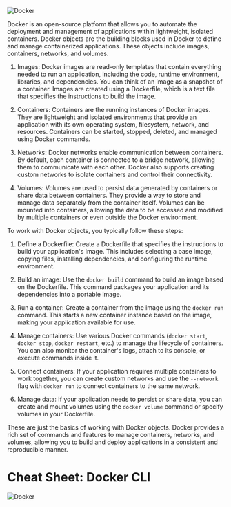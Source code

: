 ![Docker](https://docs.docker.com/assets/images/architecture.svg)

Docker is an open-source platform that allows you to automate the deployment and management of applications within lightweight, isolated containers. Docker objects are the building blocks used in Docker to define and manage containerized applications. These objects include images, containers, networks, and volumes.

1. Images: Docker images are read-only templates that contain everything needed to run an application, including the code, runtime environment, libraries, and dependencies. You can think of an image as a snapshot of a container. Images are created using a Dockerfile, which is a text file that specifies the instructions to build the image.

2. Containers: Containers are the running instances of Docker images. They are lightweight and isolated environments that provide an application with its own operating system, filesystem, network, and resources. Containers can be started, stopped, deleted, and managed using Docker commands.

3. Networks: Docker networks enable communication between containers. By default, each container is connected to a bridge network, allowing them to communicate with each other. Docker also supports creating custom networks to isolate containers and control their connectivity.

4. Volumes: Volumes are used to persist data generated by containers or share data between containers. They provide a way to store and manage data separately from the container itself. Volumes can be mounted into containers, allowing the data to be accessed and modified by multiple containers or even outside the Docker environment.

To work with Docker objects, you typically follow these steps:

1. Define a Dockerfile: Create a Dockerfile that specifies the instructions to build your application's image. This includes selecting a base image, copying files, installing dependencies, and configuring the runtime environment.

2. Build an image: Use the `docker build` command to build an image based on the Dockerfile. This command packages your application and its dependencies into a portable image.

3. Run a container: Create a container from the image using the `docker run` command. This starts a new container instance based on the image, making your application available for use.

4. Manage containers: Use various Docker commands (`docker start`, `docker stop`, `docker restart`, etc.) to manage the lifecycle of containers. You can also monitor the container's logs, attach to its console, or execute commands inside it.

5. Connect containers: If your application requires multiple containers to work together, you can create custom networks and use the `--network` flag with `docker run` to connect containers to the same network.

6. Manage data: If your application needs to persist or share data, you can create and mount volumes using the `docker volume` command or specify volumes in your Dockerfile.

These are just the basics of working with Docker objects. Docker provides a rich set of commands and features to manage containers, networks, and volumes, allowing you to build and deploy applications in a consistent and reproducible manner.

#   Cheat Sheet: Docker CLI

![Docker](https://awesomescreenshot.s3.amazonaws.com/image/3178526/40748417-1e80e2c26063025ec15ee89429dcf80a.png?X-Amz-Algorithm=AWS4-HMAC-SHA256&X-Amz-Credential=AKIAJSCJQ2NM3XLFPVKA%2F20230614%2Fus-east-1%2Fs3%2Faws4_request&X-Amz-Date=20230614T142903Z&X-Amz-Expires=28800&X-Amz-SignedHeaders=host&X-Amz-Signature=31ad1186e4fc344bcc649827bdeaad4e4e1bed03b4cfa5d38ced40a2793e0bb5)